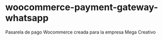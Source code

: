 # woocommerce-payment-gateway-whatsapp
Pasarela de pago Wocommerce creada para la empresa Mega Creativo
